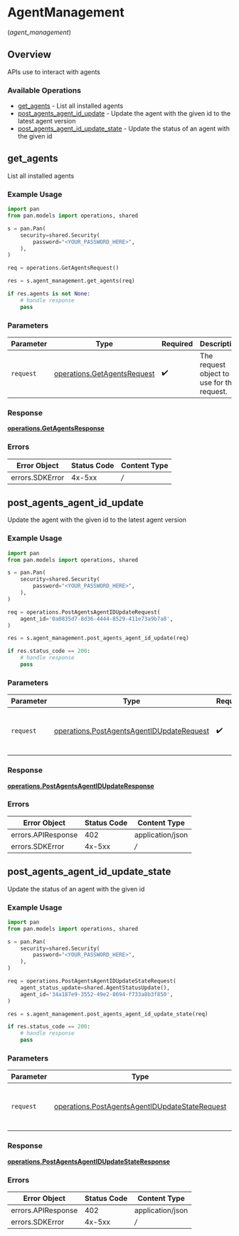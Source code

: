 # AgentManagement
(*agent_management*)

## Overview

APIs use to  interact with  agents

### Available Operations

* [get_agents](#get_agents) - List all installed agents
* [post_agents_agent_id_update](#post_agents_agent_id_update) - Update the agent with the given id to the latest agent version
* [post_agents_agent_id_update_state](#post_agents_agent_id_update_state) - Update the status of an agent with the given id

## get_agents

List all installed agents

### Example Usage

```python
import pan
from pan.models import operations, shared

s = pan.Pan(
    security=shared.Security(
        password="<YOUR_PASSWORD_HERE>",
    ),
)

req = operations.GetAgentsRequest()

res = s.agent_management.get_agents(req)

if res.agents is not None:
    # handle response
    pass
```

### Parameters

| Parameter                                                                  | Type                                                                       | Required                                                                   | Description                                                                |
| -------------------------------------------------------------------------- | -------------------------------------------------------------------------- | -------------------------------------------------------------------------- | -------------------------------------------------------------------------- |
| `request`                                                                  | [operations.GetAgentsRequest](../../models/operations/getagentsrequest.md) | :heavy_check_mark:                                                         | The request object to use for the request.                                 |


### Response

**[operations.GetAgentsResponse](../../models/operations/getagentsresponse.md)**
### Errors

| Error Object    | Status Code     | Content Type    |
| --------------- | --------------- | --------------- |
| errors.SDKError | 4x-5xx          | */*             |

## post_agents_agent_id_update

Update the agent with the given id to the latest agent version

### Example Usage

```python
import pan
from pan.models import operations, shared

s = pan.Pan(
    security=shared.Security(
        password="<YOUR_PASSWORD_HERE>",
    ),
)

req = operations.PostAgentsAgentIDUpdateRequest(
    agent_id='0a0835d7-8d36-4444-8529-411e73a9b7a8',
)

res = s.agent_management.post_agents_agent_id_update(req)

if res.status_code == 200:
    # handle response
    pass
```

### Parameters

| Parameter                                                                                              | Type                                                                                                   | Required                                                                                               | Description                                                                                            |
| ------------------------------------------------------------------------------------------------------ | ------------------------------------------------------------------------------------------------------ | ------------------------------------------------------------------------------------------------------ | ------------------------------------------------------------------------------------------------------ |
| `request`                                                                                              | [operations.PostAgentsAgentIDUpdateRequest](../../models/operations/postagentsagentidupdaterequest.md) | :heavy_check_mark:                                                                                     | The request object to use for the request.                                                             |


### Response

**[operations.PostAgentsAgentIDUpdateResponse](../../models/operations/postagentsagentidupdateresponse.md)**
### Errors

| Error Object       | Status Code        | Content Type       |
| ------------------ | ------------------ | ------------------ |
| errors.APIResponse | 402                | application/json   |
| errors.SDKError    | 4x-5xx             | */*                |

## post_agents_agent_id_update_state

Update the status of an agent with the given id

### Example Usage

```python
import pan
from pan.models import operations, shared

s = pan.Pan(
    security=shared.Security(
        password="<YOUR_PASSWORD_HERE>",
    ),
)

req = operations.PostAgentsAgentIDUpdateStateRequest(
    agent_status_update=shared.AgentStatusUpdate(),
    agent_id='34a187e9-3552-49e2-8694-f733a8b3f850',
)

res = s.agent_management.post_agents_agent_id_update_state(req)

if res.status_code == 200:
    # handle response
    pass
```

### Parameters

| Parameter                                                                                                        | Type                                                                                                             | Required                                                                                                         | Description                                                                                                      |
| ---------------------------------------------------------------------------------------------------------------- | ---------------------------------------------------------------------------------------------------------------- | ---------------------------------------------------------------------------------------------------------------- | ---------------------------------------------------------------------------------------------------------------- |
| `request`                                                                                                        | [operations.PostAgentsAgentIDUpdateStateRequest](../../models/operations/postagentsagentidupdatestaterequest.md) | :heavy_check_mark:                                                                                               | The request object to use for the request.                                                                       |


### Response

**[operations.PostAgentsAgentIDUpdateStateResponse](../../models/operations/postagentsagentidupdatestateresponse.md)**
### Errors

| Error Object       | Status Code        | Content Type       |
| ------------------ | ------------------ | ------------------ |
| errors.APIResponse | 402                | application/json   |
| errors.SDKError    | 4x-5xx             | */*                |
